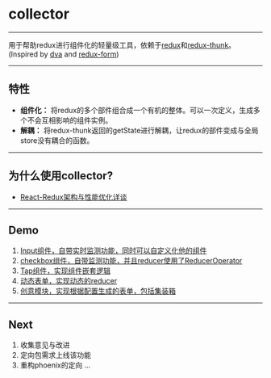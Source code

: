 # collector
---

用于帮助redux进行组件化的轻量级工具，依赖于[redux](https://github.com/reactjs/redux)和[redux-thunk](https://github.com/gaearon/redux-thunk)。(Inspired by [dva](https://github.com/dvajs/dva) and  [redux-form](https://github.com/erikras/redux-form))

----------

## 特性
 - **组件化：** 将redux的多个部件组合成一个有机的整体。可以一次定义，生成多个不会互相影响的组件实例。
 - **解耦：** 将redux-thunk返回的getState进行解耦，让redux的部件变成与全局store没有耦合的函数。
 
----------

## 为什么使用collector?

- [React-Redux架构与性能优化详谈](http://km.oa.com/group/29108/articles/show/317042)

----------

## Demo

 1. [Input组件，自带实时监测功能，同时可以自定义化他的组件](https://codesandbox.io/s/github/JanzenZhangChen/collector/tree/master/CollectorDemo)
 2. [checkbox组件，自带监测功能，并且reducer使用了ReducerOperator](https://codesandbox.io/s/github/JanzenZhangChen/collector/tree/master/CollectorOperatorDemo)
 3. [Tap组件，实现组件嵌套逻辑](https://codesandbox.io/s/github/JanzenZhangChen/collector/tree/master/CollectorWrapDemo)
 4. [动态表单，实现动态的reducer](https://codesandbox.io/s/github/JanzenZhangChen/collector/tree/master/CollectorDynamicDemo)
 5. [创意模块，实现根据配置生成的表单，包括集装箱](https://github.com/JanzenZhangChen/collector/tree/master/CollectorCreativesDemo/src)

----------

## Next

 1. 收集意见与改进
 2. 定向包需求上线该功能
 3. 重构phoenix的定向
...